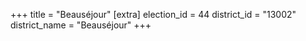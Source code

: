 +++
title = "Beauséjour"
[extra]
election_id = 44
district_id = "13002"
district_name = "Beauséjour"
+++
